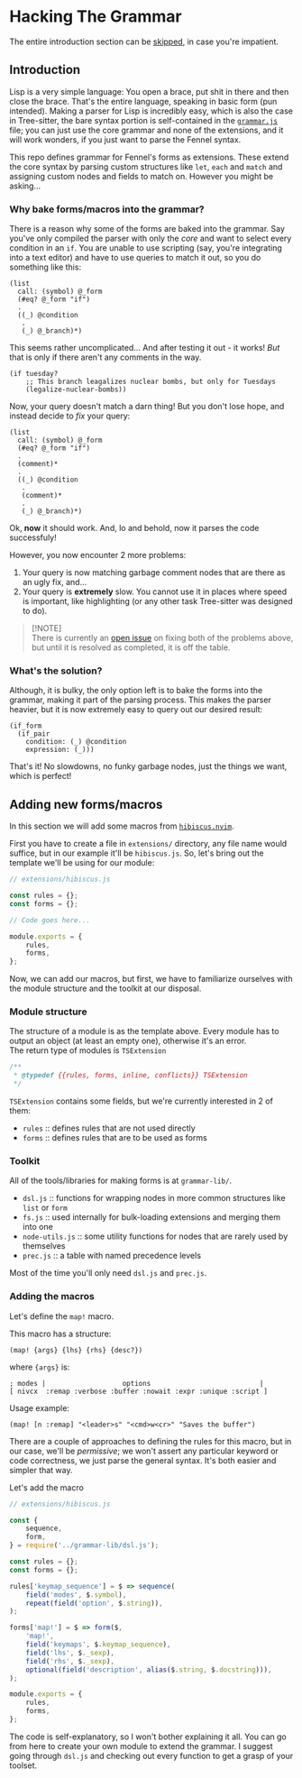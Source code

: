 # Hacking The Grammar

The entire introduction section can be [skipped](#adding-new-formsmacros), in case you're impatient.

## Introduction

Lisp is a very simple language: You open a brace, put shit in there and then close the brace. That's the entire language, speaking in basic form (pun intended). Making a parser for Lisp is incredibly easy, which is also the case in Tree-sitter, the bare syntax portion is self-contained in the [`grammar.js`](grammar.js) file; you can just use the core grammar and none of the extensions, and it will work wonders, if you just want to parse the Fennel syntax.

This repo defines grammar for Fennel's forms as extensions. These extend the core syntax by parsing custom structures like `let`, `each` and `match` and assigning custom nodes and fields to match on. However you might be asking...

### Why bake forms/macros into the grammar?

There is a reason why some of the forms are baked into the grammar. Say you've only compiled the parser with only the *core* and want to select every condition in an `if`. You are unable to use scripting (say, you're integrating into a text editor) and have to use queries to match it out, so you do something like this:
```racket
(list
  call: (symbol) @_form
  (#eq? @_form "if")
  .
  ((_) @condition
   .
   (_) @_branch)*)
```

This seems rather uncomplicated... And after testing it out - it works! *But* that is only if there aren't any comments in the way.
```fennel
(if tuesday?
    ;; This branch leagalizes nuclear bombs, but only for Tuesdays
    (legalize-nuclear-bombs))
```

Now, your query doesn't match a darn thing! But you don't lose hope, and instead decide to *fix* your query:
```racket
(list
  call: (symbol) @_form
  (#eq? @_form "if")
  .
  (comment)*
  .
  ((_) @condition
   .
   (comment)*
   .
   (_) @_branch)*)
```
Ok, **now** it should work. And, lo and behold, now it parses the code successfuly!

However, you now encounter 2 more problems:
1. Your query is now matching garbage comment nodes that are there as an ugly fix, and...
2. Your query is **extremely** slow. You cannot use it in places where speed is important, like highlighting (or any other task Tree-sitter was designed to do).

> [!NOTE]\
> There is currently an [open issue](https://github.com/tree-sitter/tree-sitter/issues/1454) on fixing both of the problems above, but until it is resolved as completed, it is off the table.

### What's the solution?

Although, it is bulky, the only option left is to bake the forms into the grammar, making it part of the parsing process. This makes the parser heavier, but it is now extremely easy to query out our desired result:
```racket
(if_form
  (if_pair
    condition: (_) @condition
    expression: (_)))
```
That's it! No slowdowns, no funky garbage nodes, just the things we want, which is perfect!

## Adding new forms/macros

In this section we will add some macros from [`hibiscus.nvim`](https://github.com/udayvir-singh/hibiscus.nvim).

First you have to create a file in `extensions/` directory, any file name would suffice, but in our example it'll be `hibiscus.js`. So, let's bring out the template we'll be using for our module:
```js
// extensions/hibiscus.js

const rules = {};
const forms = {};

// Code goes here...

module.exports = {
	rules,
	forms,
};
```

Now, we can add our macros, but first, we have to familiarize ourselves with the module structure and the toolkit at our disposal.

### Module structure

The structure of a module is as the template above. Every module has to output an object (at least an empty one), otherwise it's an error.\
The return type of modules is `TSExtension`
```js
/**
 * @typedef {{rules, forms, inline, conflicts}} TSExtension
 */
```

`TSExtension` contains some fields, but we're currently interested in 2 of them:
- `rules` :: defines rules that are not used directly
- `forms` :: defines rules that are to be used as forms

### Toolkit

All of the tools/libraries for making forms is at `grammar-lib/`.

- `dsl.js` :: functions for wrapping nodes in more common structures like `list` or `form`
- `fs.js` :: used internally for bulk-loading extensions and merging them into one
- `node-utils.js` :: some utility functions for nodes that are rarely used by themselves
- `prec.js` :: a table with named precedence levels

Most of the time you'll only need `dsl.js` and `prec.js`.

### Adding the macros

Let's define the `map!` macro.

This macro has a structure:
```fennel
(map! {args} {lhs} {rhs} {desc?})
```
where `{args}` is:
```fennel
; modes |                   options                           |
[ nivcx  :remap :verbose :buffer :nowait :expr :unique :script ]
```
Usage example:
```fennel
(map! [n :remap] "<leader>s" "<cmd>w<cr>" "Saves the buffer")
```

There are a couple of approaches to defining the rules for this macro, but in our case, we'll be *permissive*; we won't assert any particular keyword or code correctness, we just parse the general syntax. It's both easier and simpler that way.

Let's add the macro
```js
// extensions/hibiscus.js

const {
	sequence,
	form,
} = require('../grammar-lib/dsl.js');

const rules = {};
const forms = {};

rules['keymap_sequence'] = $ => sequence(
	field('modes', $.symbol),
	repeat(field('option', $.string)),
);

forms['map!'] = $ => form($,
	'map!',
	field('keymaps', $.keymap_sequence),
	field('lhs', $._sexp),
	field('rhs', $._sexp),
	optional(field('description', alias($.string, $.docstring))),
);

module.exports = {
	rules,
	forms,
};
```

The code is self-explanatory, so I won't bother explaining it all. You can go from here to create your own module to extend the grammar. I suggest going through `dsl.js` and checking out every function to get a grasp of your toolset.
